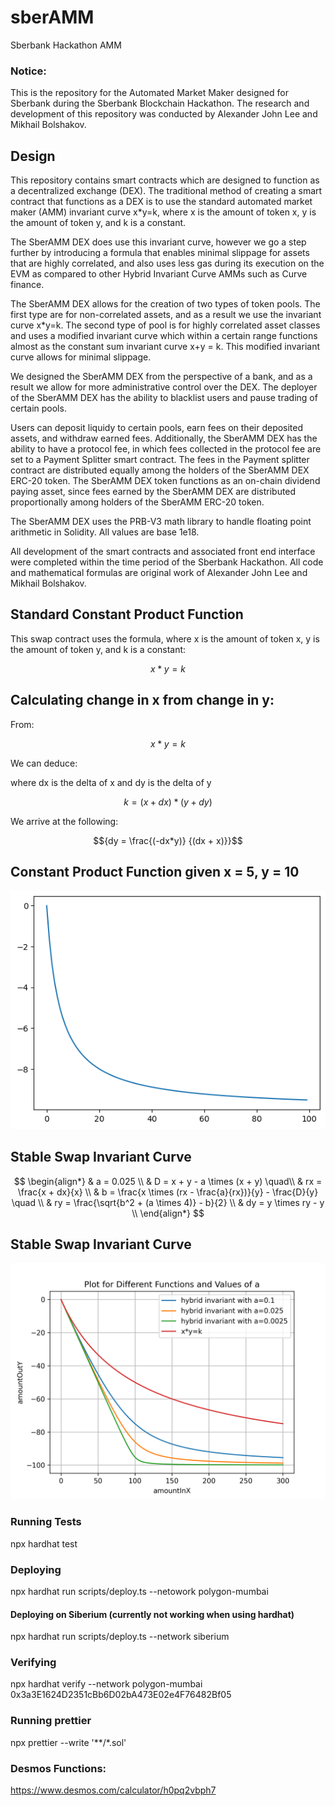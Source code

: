 # sberAMM
Sberbank Hackathon AMM


### Notice: 
This is the repository for the Automated Market Maker designed for Sberbank during the Sberbank Blockchain Hackathon. 
The research and development of this repository was conducted by Alexander John Lee and Mikhail Bolshakov.

## Design

This repository contains smart contracts which are designed to function as a decentralized exchange (DEX). 
The traditional method of creating a smart contract that functions as a DEX is to use the standard automated market maker (AMM)
invariant curve x*y=k, where x is the amount of token x, y is the amount of token y, and k is a constant. 

The SberAMM DEX does use this invariant curve, however we go a step further by introducing a formula that enables 
minimal slippage for assets that are highly correlated, and also uses less gas during its execution on the EVM as compared 
to other Hybrid Invariant Curve AMMs such as Curve finance. 

The SberAMM DEX allows for the creation of two types of token pools. The first type are for non-correlated assets, and 
as a result we use the invariant curve x*y=k. The second type of pool is for highly correlated asset classes and uses a modified
invariant curve which within a certain range functions almost as the constant sum invariant curve x+y = k. This modified invariant curve allows for minimal slippage.

We designed the SberAMM DEX from the perspective of a bank, and as a result we allow for more administrative control over the DEX.
The deployer of the SberAMM DEX has the ability to blacklist users and pause trading of certain pools.

Users can deposit liquidy to certain pools, earn fees on their deposited assets, and withdraw earned fees. Additionally, the SberAMM DEX
has the ability to have a protocol fee, in which fees collected in the protocol fee are set to a Payment Splitter smart contract. 
The fees in the Payment splitter contract are distributed equally among the holders of the SberAMM DEX ERC-20 token. 
The SberAMM DEX token functions as an on-chain dividend paying asset, since fees earned by the SberAMM DEX are distributed proportionally
among holders of the SberAMM ERC-20 token.

The SberAMM DEX uses the PRB-V3 math library to handle floating point arithmetic in Solidity. All values are base 1e18.

All development of the smart contracts and associated front end interface were completed within the time period of the Sberbank Hackathon. 
All code and mathematical formulas are original work of Alexander John Lee and Mikhail Bolshakov.

## Standard Constant Product Function 

This swap contract uses the formula, where x is the amount of token x, y is the amount of token y, and k is a constant:

```math
{x * y = k}
```

## Calculating change in x from change in y:

From:  
```math
{x * y = k}
```

We can deduce:

where dx is the delta of x and dy is the delta of y
```math
{k = (x+dx) * (y+dy)} 
```
  
We arrive at the following:  
```math
{dy = \frac{(-dx*y)} {(dx + x)}}
```


## Constant Product Function given x = 5, y = 10
<p align="center">
   <img src="./doc/curve.png">
</p>


## Stable Swap Invariant Curve
$$
\begin{align*}
& a = 0.025 \\
& D = x + y - a \times (x + y) \quad\\
& rx = \frac{x + dx}{x} \\
& b = \frac{x \times (rx - \frac{a}{rx})}{y} - \frac{D}{y} \quad \\
& ry = \frac{\sqrt{b^2 + (a \times 4)} - b}{2} \\
& dy = y \times ry - y \\
\end{align*}
$$

## Stable Swap Invariant Curve 
<p align="center">
   <img src="./doc/hybrid_plot.png">
</p>

### Running Tests
npx hardhat test

### Deploying 
npx hardhat run scripts/deploy.ts --netowork polygon-mumbai

#### Deploying on Siberium (currently not working when using hardhat)
npx hardhat run scripts/deploy.ts --network siberium

### Verifying 
npx hardhat verify --network polygon-mumbai 0x3a3E1624D2351cBb6D02bA473E02e4F76482Bf05

### Running prettier
npx prettier --write '**/*.sol'


### Desmos Functions: 
https://www.desmos.com/calculator/h0pq2vbph7